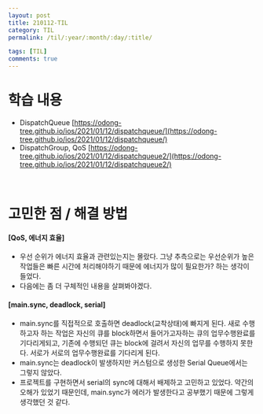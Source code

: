 ```yaml
---
layout: post
title: 210112-TIL
category: TIL
permalink: /til/:year/:month/:day/:title/

tags: [TIL]
comments: true
---
```

# 학습 내용
- DispatchQueue
[https://odong-tree.github.io/ios/2021/01/12/dispatchqueue/](https://odong-tree.github.io/ios/2021/01/12/dispatchqueue/)
- DispatchGroup, QoS
[https://odong-tree.github.io/ios/2021/01/12/dispatchqueue2/](https://odong-tree.github.io/ios/2021/01/12/dispatchqueue2/)

<br>

# 고민한 점 / 해결 방법
#### [QoS, 에너지 효율]
- 우선 순위가 에너지 효율과 관련있는지는 몰랐다. 그냥 추측으로는 우선순위가 높은 작업들은 빠른 시간에 처리해야하기 때문에 에너지가 많이 필요한가? 하는 생각이 들었다.
- 다음에는 좀 더 구체적인 내용을 살펴봐야겠다.

#### [main.sync, deadlock, serial]
- main.sync를 직접적으로 호출하면 deadlock(교착상태)에 빠지게 된다. 새로 수행하고자 하는 작업은 자신의 큐를 block하면서 들어가고자하는 큐의 업무수행완료를 기다리게되고, 기존에 수행되던 큐는 block에 걸려서 자신의 업무를 수행하지 못한다. 서로가 서로의 업무수행완료를 기다리게 된다.
- main.sync는 deadlock이 발생하지만 커스텀으로 생성한 Serial Queue에서는 그렇지 않았다.
- 프로젝트를 구현하면서 serial의 sync에 대해서 배제하고 고민하고 있었다. 약간의 오해가 있었기 때문인데, main.sync가 에러가 발생한다고 공부했기 때문에 그렇게 생각했던 것 같다.

<br>
